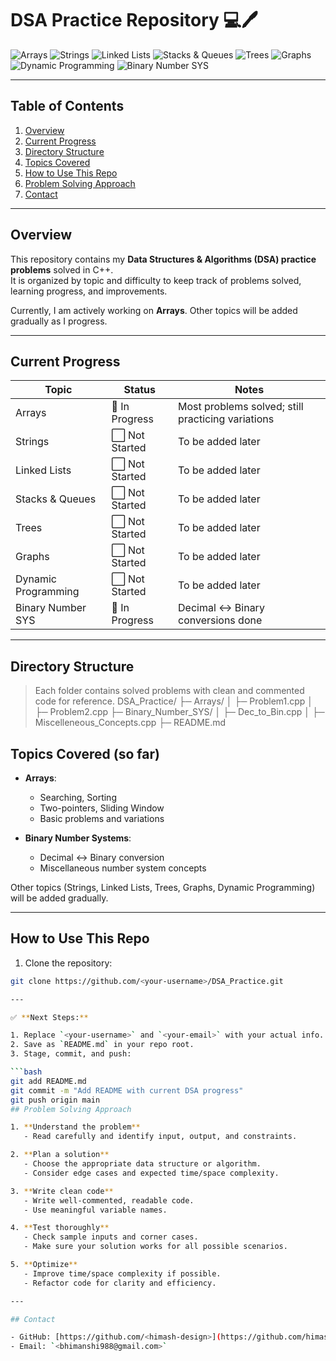 # DSA Practice Repository 💻🖊️

![Arrays](https://img.shields.io/badge/Arrays-In%20Progress-yellow)
![Strings](https://img.shields.io/badge/Strings-Not%20Started-lightgrey)
![Linked Lists](https://img.shields.io/badge/Linked%20Lists-Not%20Started-lightgrey)
![Stacks & Queues](https://img.shields.io/badge/Stacks%20%26%20Queues-Not%20Started-lightgrey)
![Trees](https://img.shields.io/badge/Trees-Not%20Started-lightgrey)
![Graphs](https://img.shields.io/badge/Graphs-Not%20Started-lightgrey)
![Dynamic Programming](https://img.shields.io/badge/Dynamic%20Programming-Not%20Started-lightgrey)
![Binary Number SYS](https://img.shields.io/badge/Binary%20Number%20SYS-In%20Progress-yellow)

---

## Table of Contents

1. [Overview](#overview)  
2. [Current Progress](#current-progress)  
3. [Directory Structure](#directory-structure)  
4. [Topics Covered](#topics-covered)  
5. [How to Use This Repo](#how-to-use-this-repo)  
6. [Problem Solving Approach](#problem-solving-approach)  
7. [Contact](#contact)

---

## Overview

This repository contains my **Data Structures & Algorithms (DSA) practice problems** solved in C++.  
It is organized by topic and difficulty to keep track of problems solved, learning progress, and improvements.  

Currently, I am actively working on **Arrays**. Other topics will be added gradually as I progress.  

---

## Current Progress

| Topic              | Status         | Notes                                                      |
|-------------------|----------------|------------------------------------------------------------|
| Arrays             | 🔄 In Progress | Most problems solved; still practicing variations        |
| Strings            | ⬜ Not Started | To be added later                                        |
| Linked Lists       | ⬜ Not Started | To be added later                                        |
| Stacks & Queues    | ⬜ Not Started | To be added later                                        |
| Trees              | ⬜ Not Started | To be added later                                        |
| Graphs             | ⬜ Not Started | To be added later                                        |
| Dynamic Programming| ⬜ Not Started | To be added later                                        |
| Binary Number SYS  | 🔄 In Progress | Decimal ↔ Binary conversions done                        |

---

## Directory Structure


> Each folder contains solved problems with clean and commented code for reference.
DSA_Practice/
├─ Arrays/
│  ├─ Problem1.cpp
│  ├─ Problem2.cpp
├─ Binary_Number_SYS/
│  ├─ Dec_to_Bin.cpp
│  ├─ Miscelleneous_Concepts.cpp
├─ README.md

## Topics Covered (so far)

- **Arrays**:  
  - Searching, Sorting  
  - Two-pointers, Sliding Window  
  - Basic problems and variations  

- **Binary Number Systems**:  
  - Decimal ↔ Binary conversion  
  - Miscellaneous number system concepts  

Other topics (Strings, Linked Lists, Trees, Graphs, Dynamic Programming) will be added gradually.

---

## How to Use This Repo

1. Clone the repository:

```bash
git clone https://github.com/<your-username>/DSA_Practice.git

---

✅ **Next Steps:**

1. Replace `<your-username>` and `<your-email>` with your actual info.  
2. Save as `README.md` in your repo root.  
3. Stage, commit, and push:

```bash
git add README.md
git commit -m "Add README with current DSA progress"
git push origin main
## Problem Solving Approach

1. **Understand the problem**  
   - Read carefully and identify input, output, and constraints.

2. **Plan a solution**  
   - Choose the appropriate data structure or algorithm.  
   - Consider edge cases and expected time/space complexity.

3. **Write clean code**  
   - Write well-commented, readable code.  
   - Use meaningful variable names.

4. **Test thoroughly**  
   - Check sample inputs and corner cases.  
   - Make sure your solution works for all possible scenarios.

5. **Optimize**  
   - Improve time/space complexity if possible.  
   - Refactor code for clarity and efficiency.

---

## Contact

- GitHub: [https://github.com/<himash-design>](https://github.com/himash-design)  
- Email: `<bhimanshi988@gmail.com>`  
